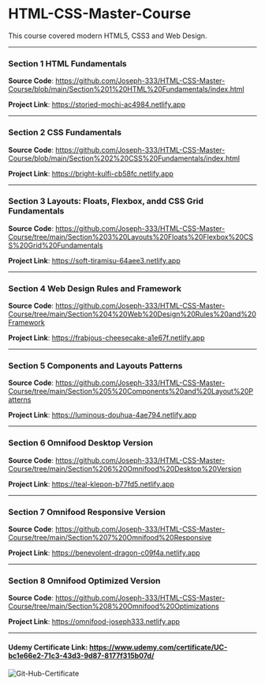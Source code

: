 # HTML-CSS-Master-Course
This course covered modern HTML5, CSS3 and Web Design.

***
### Section 1 HTML Fundamentals
**Source Code**: https://github.com/Joseph-333/HTML-CSS-Master-Course/blob/main/Section%201%20HTML%20Fundamentals/index.html

**Project Link**: https://storied-mochi-ac4984.netlify.app

***
### Section 2 CSS Fundamentals
**Source Code**: https://github.com/Joseph-333/HTML-CSS-Master-Course/blob/main/Section%202%20CSS%20Fundamentals/index.html

**Project Link**: https://bright-kulfi-cb58fc.netlify.app

***
### Section 3 Layouts: Floats, Flexbox, andd CSS Grid Fundamentals
**Source Code**: https://github.com/Joseph-333/HTML-CSS-Master-Course/tree/main/Section%203%20Layouts%20Floats%20Flexbox%20CSS%20Grid%20Fundamentals

**Project Link**: https://soft-tiramisu-64aee3.netlify.app

***
### Section 4 Web Design Rules and Framework
**Source Code**: https://github.com/Joseph-333/HTML-CSS-Master-Course/tree/main/Section%204%20Web%20Design%20Rules%20and%20Framework

**Project Link**: https://frabjous-cheesecake-a1e67f.netlify.app

***
### Section 5 Components and Layouts Patterns
**Source Code**: https://github.com/Joseph-333/HTML-CSS-Master-Course/tree/main/Section%205%20Components%20and%20Layout%20Patterns

**Project Link**: https://luminous-douhua-4ae794.netlify.app

***
### Section 6 Omnifood Desktop Version
**Source Code**: https://github.com/Joseph-333/HTML-CSS-Master-Course/tree/main/Section%206%20Omnifood%20Desktop%20Version

**Project Link**: https://teal-klepon-b77fd5.netlify.app

***
### Section 7 Omnifood Responsive Version
**Source Code**: https://github.com/Joseph-333/HTML-CSS-Master-Course/tree/main/Section%207%20Omnifood%20Responsive

**Project Link**: https://benevolent-dragon-c09f4a.netlify.app

***
### Section 8 Omnifood Optimized Version
**Source Code**: https://github.com/Joseph-333/HTML-CSS-Master-Course/tree/main/Section%208%20Omnifood%20Optimizations

**Project Link**: https://omnifood-joseph333.netlify.app

***

#### Udemy Certificate Link: <https://www.udemy.com/certificate/UC-bc1e66e2-71c3-43d3-9d87-8177f315b07d/>

![Git-Hub-Certificate](https://udemy-certificate.s3.amazonaws.com/image/UC-bc1e66e2-71c3-43d3-9d87-8177f315b07d.jpg)
